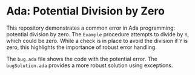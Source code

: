 # Ada: Potential Division by Zero

This repository demonstrates a common error in Ada programming: potential division by zero. The `Example` procedure attempts to divide by `Y`, which could be zero.  While a check is in place to avoid the division if `Y` is zero, this highlights the importance of robust error handling.

The `bug.ada` file shows the code with the potential error. The `bugSolution.ada` provides a more robust solution using exceptions.